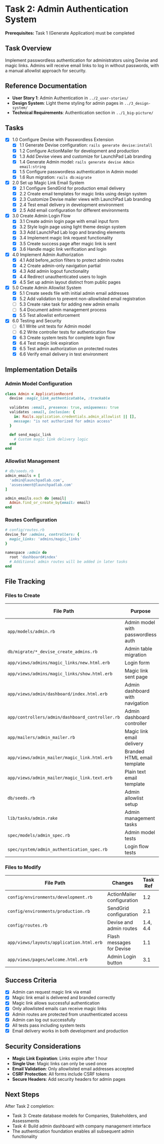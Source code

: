 # Task 2: Admin Authentication System

**Prerequisites:** Task 1 (Generate Application) must be completed

## Task Overview
Implement passwordless authentication for administrators using Devise and magic links. Admins will receive email links to log in without passwords, with a manual allowlist approach for security.

## Reference Documentation
- **User Story 1**: Admin Authentication in `../2_user-stories/`
- **Design System**: Light theme styling for admin pages in `../3_design-system/`
- **Technical Requirements**: Authentication section in `../1_big-picture/`

## Tasks

- [x] 1.0 Configure Devise with Passwordless Extension
  - [x] 1.1 Generate Devise configuration: `rails generate devise:install`
  - [x] 1.2 Configure ActionMailer for development and production
  - [x] 1.3 Add Devise views and customize for LaunchPad Lab branding
  - [x] 1.4 Generate Admin model: `rails generate devise Admin email:string`
  - [x] 1.5 Configure passwordless authentication in Admin model
  - [x] 1.6 Run migration: `rails db:migrate`

- [x] 2.0 Set up Magic Link Email System
  - [x] 2.1 Configure SendGrid for production email delivery
  - [x] 2.2 Create email templates for magic links using design system
  - [x] 2.3 Customize Devise mailer views with LaunchPad Lab branding
  - [x] 2.4 Test email delivery in development environment
  - [x] 2.5 Add email configuration for different environments

- [x] 3.0 Create Admin Login Flow
  - [x] 3.1 Create admin login page with email input form
  - [x] 3.2 Style login page using light theme design system
  - [x] 3.3 Add LaunchPad Lab logo and branding elements
  - [x] 3.4 Implement magic link request functionality
  - [x] 3.5 Create success page after magic link is sent
  - [x] 3.6 Handle magic link verification and login

- [x] 4.0 Implement Admin Authorization
  - [x] 4.1 Add before_action filters to protect admin routes
  - [x] 4.2 Create admin-only navigation partial
  - [x] 4.3 Add admin logout functionality
  - [x] 4.4 Redirect unauthenticated users to login
  - [x] 4.5 Set up admin layout distinct from public pages

- [x] 5.0 Create Admin Allowlist System
  - [x] 5.1 Create seeds file with initial admin email addresses
  - [x] 5.2 Add validation to prevent non-allowlisted email registration
  - [ ] 5.3 Create rake task for adding new admin emails
  - [ ] 5.4 Document admin management process
  - [x] 5.5 Test allowlist enforcement

- [x] 6.0 Testing and Security
  - [ ] 6.1 Write unit tests for Admin model
  - [ ] 6.2 Write controller tests for authentication flow
  - [x] 6.3 Create system tests for complete login flow
  - [x] 6.4 Test magic link expiration
  - [x] 6.5 Test admin authorization on protected routes
  - [x] 6.6 Verify email delivery in test environment

## Implementation Details

### Admin Model Configuration
```ruby
class Admin < ApplicationRecord
  devise :magic_link_authenticatable, :trackable
  
  validates :email, presence: true, uniqueness: true
  validates :email, inclusion: { 
    in: Rails.application.credentials.admin_allowlist || [],
    message: "is not authorized for admin access"
  }
  
  def send_magic_link
    # Custom magic link delivery logic
  end
end
```

### Allowlist Management
```ruby
# db/seeds.rb
admin_emails = [
  'admin@launchpadlab.com',
  'assessment@launchpadlab.com'
]

admin_emails.each do |email|
  Admin.find_or_create_by(email: email)
end
```

### Routes Configuration
```ruby
# config/routes.rb
devise_for :admins, controllers: {
  magic_links: 'admins/magic_links'
}

namespace :admin do
  root 'dashboard#index'
  # Additional admin routes will be added in later tasks
end
```

## File Tracking

### Files to Create
| File Path | Purpose | Task Ref | Status |
|-----------|---------|----------|--------|
| `app/models/admin.rb` | Admin model with passwordless auth | 1.4 | ✅ |
| `db/migrate/*_devise_create_admins.rb` | Admin table migration | 1.4 | ✅ |
| `app/views/admins/magic_links/new.html.erb` | Login form | 3.1 | ✅ |
| `app/views/admins/magic_links/show.html.erb` | Magic link sent page | 3.5 | ✅ |
| `app/views/admin/dashboard/index.html.erb` | Admin dashboard with navigation | 4.2 | ✅ |
| `app/controllers/admin/dashboard_controller.rb` | Admin dashboard controller | 4.5 | ✅ |
| `app/mailers/admin_mailer.rb` | Magic link email delivery | 2.2 | ✅ |
| `app/views/admin_mailer/magic_link.html.erb` | Branded HTML email template | 2.2 | ✅ |
| `app/views/admin_mailer/magic_link.text.erb` | Plain text email template | 2.2 | ✅ |
| `db/seeds.rb` | Admin allowlist setup | 5.1 | ✅ |
| `lib/tasks/admin.rake` | Admin management tasks | 5.3 | ⏳ |
| `spec/models/admin_spec.rb` | Admin model tests | 6.1 | ⏳ |
| `spec/system/admin_authentication_spec.rb` | Login flow tests | 6.3 | ✅ |

### Files to Modify
| File Path | Changes | Task Ref | Status |
|-----------|---------|----------|--------|
| `config/environments/development.rb` | ActionMailer configuration | 1.2 | ✅ |
| `config/environments/production.rb` | SendGrid configuration | 2.1 | ✅ |
| `config/routes.rb` | Devise and admin routes | 1.4, 4.4 | ✅ |
| `app/views/layouts/application.html.erb` | Flash messages for Devise | 1.1 | ✅ |
| `app/views/pages/welcome.html.erb` | Admin Login button | 3.1 | ✅ |

## Success Criteria

- [x] Admin can request magic link via email
- [x] Magic link email is delivered and branded correctly
- [x] Magic link allows successful authentication
- [x] Only allowlisted emails can receive magic links
- [x] Admin routes are protected from unauthenticated access
- [x] Admin can log out successfully
- [x] All tests pass including system tests
- [x] Email delivery works in both development and production

## Security Considerations

- **Magic Link Expiration**: Links expire after 1 hour
- **Single Use**: Magic links can only be used once
- **Email Validation**: Only allowlisted email addresses accepted
- **CSRF Protection**: All forms include CSRF tokens
- **Secure Headers**: Add security headers for admin pages

## Next Steps

After Task 2 completion:
- Task 3: Create database models for Companies, Stakeholders, and Assessments
- Task 4: Build admin dashboard with company management interface
- The authentication foundation enables all subsequent admin functionality 